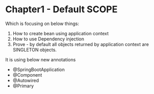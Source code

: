 # Chapter1 - Default SCOPE
Which is focusing on below things:

1. How to create bean using application context 
2. How to use Dependency injection 
3. Prove - by default all objects returned by application context are SINGLETON objects.

It is using below new annotations

* @SpringBootApplication 
* @Component 
* @Autowired 
* @Primary
